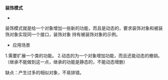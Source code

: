 **装饰模式**

-
装饰模式就是给一个对象增加一些新的功能，而且是动态的，要求装饰对象和被装饰对象实现同一个接口，装饰对象
持有被装饰对象的示例。

- 应用场景

1.需要扩展一个类的功能。
2.动态的为一个对象增加功能，而且还能动态的撤销。（继承不能做到这一点，继承的功能是静态的，不能动态增删）

缺点：产生过多的相似对象，不易排错。
















